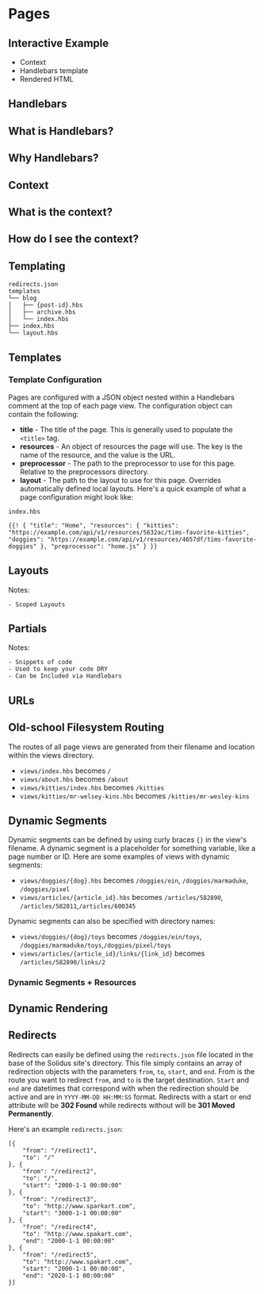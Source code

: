 # Pages

## Interactive Example

 - Context
 - Handlebars template
 - Rendered HTML

Handlebars
-------------------------------------------------------------------------------------------

## What is Handlebars?

## Why Handlebars?


Context
-------------------------------------------------------------------------------------------

## What is the context?

## How do I see the context?


Templating
-------------------------------------------------------------------------------------------

    redirects.json
    templates
    └── blog
    │   ├── {post-id}.hbs
    │   ├── archive.hbs
    │   └── index.hbs
    ├── index.hbs
    └── layout.hbs

## Templates

### Template Configuration

Pages are configured with a JSON object nested within a Handlebars comment at the top of each page view. The configuration object can contain the following:

* **title** - The title of the page. This is generally used to populate the `<title>` tag.
* **resources** - An object of resources the page will use. The key is the name of the resource, and the value is the URL.
* **preprocessor** - The path to the preprocessor to use for this page. Relative to the preprocessors directory.
* **layout** - The path to the layout to use for this page. Overrides automatically defined local layouts.
Here's a quick example of what a page configuration might look like:

`index.hbs`

` {{!
    {
        "title": "Home",
        "resources": {
            "kitties": "https://example.com/api/v1/resources/5632ac/tims-favorite-kitties",
            "doggies": "https://example.com/api/v1/resources/4657df/tims-favorite-doggies"
        },
        "preprocessor": "home.js"
    }
}} `


## Layouts

Notes:

    - Scoped Layouts


## Partials

Notes:

    - Snippets of code
    - Used to keep your code DRY
    - Can be Included via Handlebars


URLs
--------------------------------------------------------------------------------

## Old-school Filesystem Routing

The routes of all page views are generated from their filename and location within the views directory.

* `views/index.hbs` becomes `/`
* `views/about.hbs` becomes `/about`
* `views/kitties/index.hbs` becomes `/kitties`
* `views/kitties/mr-welsey-kins.hbs` becomes `/kitties/mr-wesley-kins`


## Dynamic Segments

Dynamic segments can be defined by using curly braces `{}` in the view's filename. A dynamic segment is a placeholder for something variable, like a page number or ID. Here are some examples of views with dynamic segments:

* `views/doggies/{dog}.hbs` becomes `/doggies/ein`, `/doggies/marmaduke`, `/doggies/pixel`
* `views/articles/{article_id}.hbs` becomes `/articles/582890`, `/articles/582811`,`/articles/600345`

Dynamic segments can also be specified with directory names:

* `views/doggies/{dog}/toys` becomes `/doggies/ein/toys`, `/doggies/marmaduke/toys`,`/doggies/pixel/toys`
* `views/articles/{article_id}/links/{link_id}` becomes `/articles/582890/links/2`


### Dynamic Segments + Resources


Dynamic Rendering
--------------------------------------------------------------------------------


Redirects
--------------------------------------------------------------------------------

Redirects can easily be defined using the `redirects.json` file located in the base of the Solidus site's directory. This file simply contains an array of redirection objects with the parameters `from`, `to`, `start`, and `end`. From is the route you want to redirect `from`, and `to` is the target destination. `Start` and `end` are datetimes that correspond with when the redirection should be active and are in `YYYY-MM-DD HH:MM:SS` format. Redirects with a start or end attribute will be **302 Found** while redirects without will be **301 Moved Permanently**.

Here's an example `redirects.json`:

```
[{
    "from": "/redirect1",
    "to": "/"
}, {
    "from": "/redirect2",
    "to": "/",
    "start": "2000-1-1 00:00:00"
}, {
    "from": "/redirect3",
    "to": "http://www.sparkart.com",
    "start": "3000-1-1 00:00:00"
}, {
    "from": "/redirect4",
    "to": "http://www.spakart.com",
    "end": "2000-1-1 00:00:00"
}, {
    "from": "/redirect5",
    "to": "http://www.spakart.com",
    "start": "2000-1-1 00:00:00",
    "end": "2020-1-1 00:00:00"
}]
```